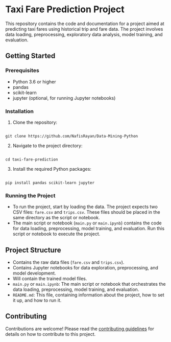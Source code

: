 # Taxi Fare Prediction Project

This repository contains the code and documentation for a project aimed at predicting taxi fares using historical trip and fare data. The project involves data loading, preprocessing, exploratory data analysis, model training, and evaluation.

## Getting Started

### Prerequisites

- Python 3.6 or higher
- pandas
- scikit-learn
- jupyter (optional, for running Jupyter notebooks)

### Installation

1. Clone the repository:

```

git clone https://github.com/NafisRayan/Data-Mining-Python

```

2. Navigate to the project directory:

```

cd taxi-fare-prediction

```

3. Install the required Python packages:

```

pip install pandas scikit-learn jupyter

```

### Running the Project

- To run the project, start by loading the data. The project expects two CSV files: `fare.csv` and `trips.csv`. These files should be placed in the same directory as the script or notebook.
- The main script or notebook (`main.py` or `main.ipynb`) contains the code for data loading, preprocessing, model training, and evaluation. Run this script or notebook to execute the project.

## Project Structure

- Contains the raw data files (`fare.csv` and `trips.csv`).
- Contains Jupyter notebooks for data exploration, preprocessing, and model development.
- Will contain the trained model files.
- `main.py` or `main.ipynb`: The main script or notebook that orchestrates the data loading, preprocessing, model training, and evaluation.
- `README.md`: This file, containing information about the project, how to set it up, and how to run it.

## Contributing

Contributions are welcome! Please read the [contributing guidelines](CONTRIBUTING.md) for details on how to contribute to this project.
